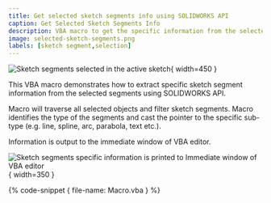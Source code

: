 ```yaml
---
title: Get selected sketch segments info using SOLIDWORKS API
caption: Get Selected Sketch Segments Info
description: VBA macro to get the specific information from the selected sketch segments (line, arc, parabola, spline etc.) using SOLIDWORKS API
image: selected-sketch-segments.png
labels: [sketch segment,selection]
---
```

![Sketch segments selected in the active sketch](selected-sketch-segments.png){ width=450 }

This VBA macro demonstrates how to extract specific sketch segment information from the selected segments using SOLIDWORKS API.

Macro will traverse all selected objects and filter sketch segments. Macro identifies the type of the segments and cast the pointer to the specific sub-type (e.g. line, spline, arc, parabola, text etc.).

Information is output to the immediate window of VBA editor.

![Sketch segments specific information is printed to Immediate window of VBA editor](printed-sketch-segments-info.png){ width=350 }

{% code-snippet { file-name: Macro.vba } %}
